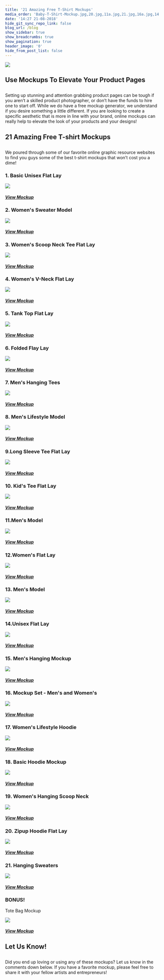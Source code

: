 ```yaml
---
title: '21 Amazing Free T-Shirt Mockups'
media_order: 'Baby-T-Shirt-Mockup.jpg,20.jpg,11a.jpg,21.jpg,16a.jpg,14.jpg,15.jpg,17.jpg,18.jpg,19.jpg,16.jpg,13.jpg,12.jpg,11.jpg,10.jpg,9.jpg,8.jpg,7.jpg,6.jpg,5.jpg,4.jpg,3.jpg,2.jpg,1.jpg,mockup blog.jpg,bonus.jpg,3.png,mockup blog.png,17.png,6.png,9.png,15.png,19.png,11.png,1.png,13.png,10.png,12.png,16a.png,16.png,7.png,14.png,bonus.png,4.png,2.png,5.png,21.png,8.png,20.png,18.png,1498287289_male_round_color_tshirt_mockup_privew_3.jpg,11ab.jpg'
date: '14:27 21-08-2018'
hide_git_sync_repo_link: false
blog_url: /blog
show_sidebar: true
show_breadcrumbs: true
show_pagination: true
header_image: '0'
hide_from_post_list: false
---
```


[![](mockup%20blog.jpg)](/blog/art-resources/21-amazing-free-tshirt-mockups)

## Use Mockups To Elevate Your Product Pages
## 
Setting up stunning and attention grabbing product pages can be tough if you aren’t a skilled product photographer, or don’t have the funds to hire one to start off. While we do have a free mockup generator, we understand if you desire something a little different. If you are looking to create a specific aesthetic that is more in line with your brand, online mockups can really help to elevate the look of your products and your designs! 

## 21 Amazing Free T-shirt Mockups
## 
We poured through some of our favorite online graphic resource websites to find you guys some of the best t-shirt mockups that won’t cost you a dime!

### 1. Basic Unisex Flat Lay ###

![](1.jpg)

##### [View Mockup](https://www.pixeden.com/psd-mock-up-templates/psd-tshirt-mockup-template-vol3)  

### 2. Women's Sweater Model

![](2.jpg)

##### [View Mockup](https://www.pixeden.com/psd-mock-up-templates/psd-woman-long-sleeve-t-shirt-mockup)

### 3. Women's Scoop Neck Tee Flat Lay

![](3.jpg)

##### [View Mockup](https://graphicburger.com/woman-t-shirt-mockup-psd-2/)

### 4. Women's V-Neck Flat Lay

![](4.jpg)

##### [View Mockup](https://www.pixeden.com/psd-mock-up-templates/woman-psd-marl-t-shirt-mockup-vol2)

### 5. Tank Top Flat Lay

![](5.jpg)

##### [View Mockup](https://graphicburger.com/tank-top-psd-mockup/)

### 6. Folded Flay Lay

![](6.jpg)

##### [View Mockup](https://www.pixeden.com/psd-mock-up-templates/folded-psd-sweatshirt-mockup)

### 7. Men's Hanging Tees

![](7.jpg)

##### [View Mockup](https://graphicburger.com/t-shirt-mockup-psd-2/)

### 8. Men's Lifestyle Model

![](8.jpg)

##### [View Mockup](https://graphicburger.com/mens-t-shirt-mockup/) 

### 9.Long Sleeve Tee Flat Lay

![](9.jpg)

##### [View Mockup](https://graphicburger.com/long-sleeve-t-shirt-mockup-psd/)

### 10. Kid's Tee Flat Lay

![](Baby-T-Shirt-Mockup.jpg)

##### [View Mockup](https://www.pixeden.com/psd-mock-up-templates/baby-t-shirt-psd-mockup)

### 11.Men's Model

![](11a.jpg)

##### [View Mockup](https://www.designertale.com/round-neck-men-t-shirt-mock-up-233/)

### 12.Women's Flat Lay

![](12.jpg)

##### [View Mockup](https://graphicburger.com/t-shirt-mockup-psd-4/)

### 13. Men's Model

![](13.jpg)

##### [View Mockup](https://www.graphicsfuel.com/2016/10/free-tshirt-mockup-psd/)

### 14.Unisex Flat Lay

![](14.jpg)

##### [View Mockup](https://graphicburger.com/t-shirt-mockup-psd-3/) 

### 15. Men's Hanging Mockup

![](15.jpg)

##### [View Mockup](https://www.pixeden.com/psd-mock-up-templates/classic-psd-t-shirt-mockup-vol1)

### 16. Mockup Set - Men's and Women's

![](16a.jpg)

##### [View Mockup](https://freedesignresources.net/ultimate-apparel-mockup-free-demo/)

### 17. Women's Lifestyle Hoodie 

![](17.jpg)

##### [View Mockup](https://freedesignresources.net/free-hoodie-psd-mockup-bundle/)

### 18. Basic Hoodie Mockup

![](18.jpg)

##### [View Mockup](https://graphicburger.com/hoodie-mockup-psd-2/)

### 19. Women's Hanging Scoop Neck 

![](19.jpg)

##### [View Mockup](https://graphicburger.com/woman-t-shirt-mockup-psd/)

### 20. Zipup Hoodie Flat Lay

![](20.jpg)

##### [View Mockup](https://graphicburger.com/hoodie-mockup-psd/)

### 21. Hanging Sweaters

![](21.jpg)

##### [View Mockup](https://graphicburger.com/jumper-mockup-psd/) 

### BONUS!
Tote Bag Mockup

![](bonus.jpg)

##### [View Mockup](https://graphicburger.com/canvas-tote-bag-mockup/)

## Let Us Know!
## 
Did you end up loving or using any of these mockups? Let us know in the comments down below. If you have a favorite mockup, please feel free to share it with your fellow artists and entrepreneurs! 




